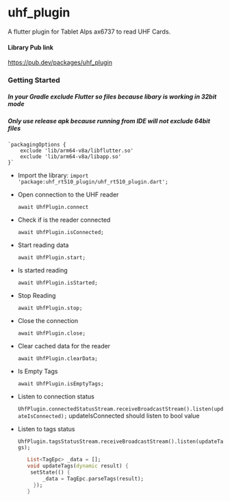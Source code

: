# uhf_plugin

A flutter plugin for Tablet Alps ax6737 to read UHF Cards.

#### Library Pub link
https://pub.dev/packages/uhf_plugin


### Getting Started

##### In your Gradle exclude Flutter so files because libary is working in 32bit mode
##### Only use release apk because running from IDE will not exclude 64bit files
    `packagingOptions {
        exclude 'lib/arm64-v8a/libflutter.so'
        exclude 'lib/arm64-v8a/libapp.so'
    }`

- Import the library:
   `import 'package:uhf_rt510_plugin/uhf_rt510_plugin.dart';`

- Open connection to the UHF reader

    `await UhfPlugin.connect`

- Check if is the reader connected

    `await UhfPlugin.isConnected;`

- Start reading data

    `await UhfPlugin.start;`
    
- Is started reading

   `await UhfPlugin.isStarted;`

- Stop Reading

   `await UhfPlugin.stop;`

- Close the connection

   `await UhfPlugin.close;`

- Clear cached data for the reader

   `await UhfPlugin.clearData;`

- Is Empty Tags

   `await UhfPlugin.isEmptyTags;`

- Listen to connection status

   `UhfPlugin.connectedStatusStream.receiveBroadcastStream().listen(updateIsConnected);`
   updateIsConnected should listen to bool value

- Listen to tags status

   `UhfPlugin.tagsStatusStream.receiveBroadcastStream().listen(updateTags);`
   ```dart
      List<TagEpc> _data = [];
      void updateTags(dynamic result) {
       setState(() {
           _data = TagEpc.parseTags(result);
        });
      }
   ```
